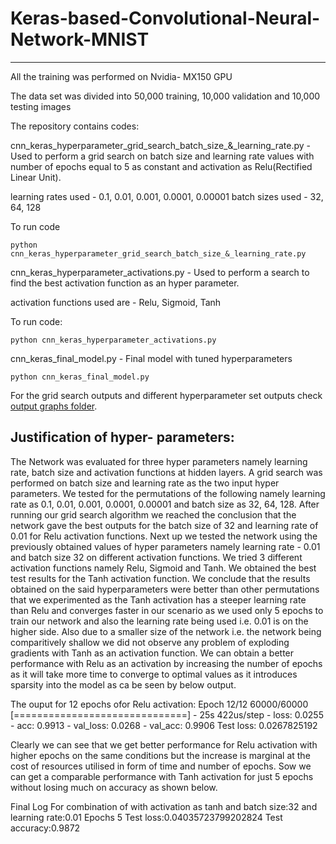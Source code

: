 # Keras-based-Convolutional-Neural-Network-MNIST
---

All the training was performed on Nvidia- MX150 GPU

The data set was divided into 50,000 training, 10,000 validation and 10,000 testing images 

The repository contains codes:


cnn_keras_hyperparameter_grid_search_batch_size_&_learning_rate.py - Used to perform a grid search on batch size and learning rate values with number of epochs equal to 5 as constant and activation as Relu(Rectified Linear Unit).

learning rates used - 0.1, 0.01, 0.001, 0.0001, 0.00001
batch sizes used - 32, 64, 128

To run code
```
python cnn_keras_hyperparameter_grid_search_batch_size_&_learning_rate.py
```


cnn_keras_hyperparameter_activations.py - Used to perform a search to find the best activation function as an hyper parameter.  

activation functions used are - Relu, Sigmoid, Tanh

To run code:

```
python cnn_keras_hyperparameter_activations.py

```

cnn_keras_final_model.py - Final model with tuned hyperparameters

```
python cnn_keras_final_model.py
```


For the grid search outputs and different hyperparameter set outputs check [output graphs folder](https://github.ncsu.edu/ovbarve/Keras-based-Convolutional-Neural-Network-MNIST/tree/master/Output_graphs).




Justification of hyper- parameters:
---

The Network was evaluated for three hyper parameters namely learning rate, batch size and activation functions at hidden layers. A grid search was performed on batch size and learning rate as the two input hyper parameters. We tested for the permutations of the following namely learning rate as 0.1, 0.01, 0.001, 0.0001, 0.00001 and batch size as 32, 64, 128. After running our grid search algorithm we reached the conclusion that the network gave the best outputs for the batch size of 32 and learning rate of 0.01 for Relu activation functions. Next up we tested the network using the previously obtained values of hyper parameters namely learning rate - 0.01 and batch size 32 on different activation functions. We tried 3 different activation functions namely Relu, Sigmoid and Tanh. We obtained the best test results for the Tanh activation function. We conclude that the results obtained on the said hyperparameters were better than other permutations that we experimented as the Tanh activation has a steeper learning rate than Relu and converges faster in our scenario as we used only 5 epochs to train our network and also the learning rate being used i.e. 0.01 is on the higher side. Also due to a smaller size of the network i.e. the network being comparitively shallow we did not observe any problem of exploding gradients with Tanh as an activation function. We can obtain a better performance with Relu as an activation by increasing the number of epochs as it will take more time to converge to optimal values as it introduces sparsity into the model as ca be seen by below output. 

The ouput for 12 epochs ofor Relu activation:
Epoch 12/12
60000/60000 [==============================] - 25s 422us/step - loss: 0.0255 - acc: 0.9913 - val_loss: 0.0268 - val_acc: 0.9906
Test loss: 0.0267825192


Clearly we can see that we get better performance for Relu activation with higher epochs on the same conditions but the increase is marginal at the cost of resources utilised in form of time and number of epochs. Sow we can get a comparable performance with Tanh activation for just 5 epochs without losing much on accuracy as shown below.

Final Log For combination of with activation as tanh and batch size:32 and learning rate:0.01
Epochs 5
Test loss:0.04035723799202824
Test accuracy:0.9872
